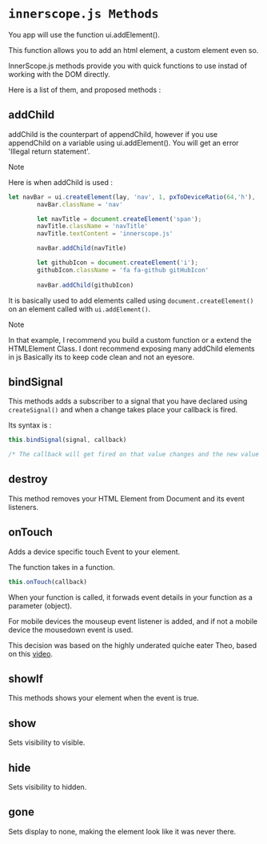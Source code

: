 # ```innerscope.js Methods```

You app will use the function ui.addElement().

This function allows you to add an html element, a custom element even so.

InnerScope.js methods provide you with quick functions to use instad of working with the DOM directly.

Here is a list of them, and proposed methods :

## addChild

addChild is the counterpart of appendChild, however if you use appendChild on a variable using ui.addElement().
You will get an error 'Illegal return statement'.

> [!NOTE]
> Here is when addChild is used :

```javascript
let navBar = ui.createElement(lay, 'nav', 1, pxToDeviceRatio(64,'h'), '')
        navBar.className = 'nav'

        let navTitle = document.createElement('span');
        navTitle.className = 'navTitle'
        navTitle.textContent = 'innerscope.js'

        navBar.addChild(navTitle)

        let githubIcon = document.createElement('i');
        githubIcon.className = 'fa fa-github gitHubIcon'
        
        navBar.addChild(githubIcon)
```

It is basically used to add elements called using `document.createElement()` on an element called with `ui.addElement()`.

> [!NOTE]
> In that example, I recommend you build a custom function or a extend the HTMLElement Class.
> I dont recommend exposing many addChild elements in js
> Basically its to keep code clean and not an eyesore.

## bindSignal

This methods adds a subscriber to a signal that you have declared using `createSignal()` and when a change takes place your callback is fired.

Its syntax is :

```javascript
this.bindSignal(signal, callback)

/* The callback will get fired on that value changes and the new value will be passed into the callback */
```

## destroy

This method  removes your HTML Element from Document and its event listeners.

## onTouch

Adds a device specific touch Event to your element.

The function takes in a function.

```javascript
this.onTouch(callback)
```

When your function is called, it forwads event details in your function as a parameter (object).

For mobile devices the mouseup event listener is added, and if not a mobile device the mousedown event is used.

This decision was based on the highly underated quiche eater Theo, based on this [video](https://youtu.be/yaMGtiPckAQ?si=KaLTbL66QgrcxgEb).

## showIf

This methods shows your element when the event is true.

## show

Sets visibility to visible.

## hide

Sets visibility to hidden.

## gone

Sets display to none, making the element look like it was never there.
